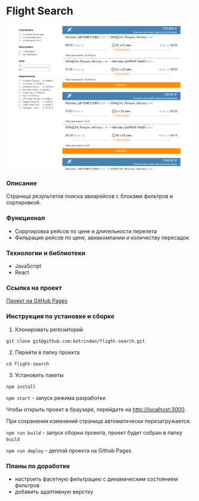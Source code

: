 # Flight Search

![image](https://raw.githubusercontent.com/ketrindan/flight-search/main/src/images/screen.png)

### **Описание**
Страница результатов поиска авиарейсов с блоками фильтров и сортировкой.

### **Функционал**
* Сорртировка рейсов по цене и длительности перелета
* Фильрация рейсов по цене, авиакомпании и количеству пересадок

### **Технологии и библиотеки**
* JavaScript
* React

### **Ссылка на проект**
[Проект на GitHub Pages](https://ketrindan.github.io/flight-search/)

### **Инструкция по установке и сборке**
1. Клонировать репозиторий
```
git clone git@github.com:ketrindan/flight-search.git
```
2. Перейти в папку проекта
```
cd flight-search
```
3. Установить пакеты
```
npm install
```

`npm start` - запуск режима разработки

Чтобы открыть проект в браузере, перейдите на [http://localhost:3000](http://localhost:3000).

При сохранении изменений страница автоматически перезагружается.


`npm run build` - запуск сборки проекта, проект будет собран в папку `build`

`npm run deploy` - деплой проекта на Github Pages

### **Планы по доработке**
* настроить фасетную фильтрацию с динамическим состоянием фильтров 
* добавить адаптивную верстку